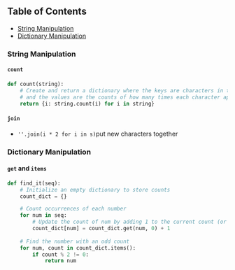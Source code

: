 ## Table of Contents
- [String Manipulation](#string-manipulation)
- [Dictionary Manipulation](#dictionary-manipulation)

### String Manipulation
#### `count` 
```python
def count(string):
    # Create and return a dictionary where the keys are characters in the string
    # and the values are the counts of how many times each character appears in the string
    return {i: string.count(i) for i in string}
```
#### `join`
- `''.join(i * 2 for i in s)`put new characters together

### Dictionary Manipulation
#### `get` and `items`
```python
def find_it(seq):
    # Initialize an empty dictionary to store counts
    count_dict = {} 

    # Count occurrences of each number
    for num in seq:
        # Update the count of num by adding 1 to the current count (or 0 if num is not in the dictionary)
        count_dict[num] = count_dict.get(num, 0) + 1
    
    # Find the number with an odd count
    for num, count in count_dict.items():
        if count % 2 != 0:
            return num
```
